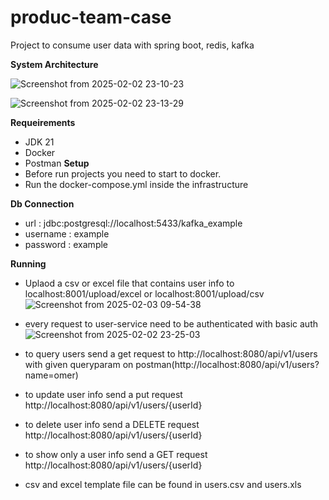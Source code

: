 # produc-team-case
Project to consume user data with spring boot, redis, kafka

**System Architecture**

![Screenshot from 2025-02-02 23-10-23](https://github.com/user-attachments/assets/35eec589-a6a8-4c5e-a602-b73b8a338344)

![Screenshot from 2025-02-02 23-13-29](https://github.com/user-attachments/assets/42bcb79d-ebe2-492a-b410-9f1fd62b0ac2)

**Requeirements**
- JDK 21
- Docker
- Postman
**Setup**
- Before run projects you need to start to docker.
- Run the docker-compose.yml inside the infrastructure

**Db Connection**
- url : jdbc:postgresql://localhost:5433/kafka_example
- username : example
- password : example


**Running**
- Uplaod a csv or excel file that contains user info to localhost:8001/upload/excel or localhost:8001/upload/csv
![Screenshot from 2025-02-03 09-54-38](https://github.com/user-attachments/assets/5c383d71-4367-41d6-ac56-be3b62dde834)

- every request to user-service need to be authenticated with basic auth
  ![Screenshot from 2025-02-02 23-25-03](https://github.com/user-attachments/assets/241629e2-fab2-48a6-9810-870f04dc5725)

- to query users  send a get request to http://localhost:8080/api/v1/users with given queryparam on postman(http://localhost:8080/api/v1/users?name=omer)
- to update user info send a put request http://localhost:8080/api/v1/users/{userId}
- to delete user info send a DELETE request   http://localhost:8080/api/v1/users/{userId}
- to show only a user info send a GET request http://localhost:8080/api/v1/users/{userId}


- csv and excel template file can be found in users.csv and users.xls
